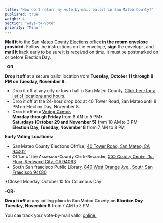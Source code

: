 ```yaml
---
title: "How do I return my vote-by-mail ballot in San Mateo County?"
published: true
weight: 4
section: "ways-to-vote"
priority: "Minor"
---
```


**Mail it** to the [San Mateo County Elections office](#section-election-office-contact) **in the return envelope provided.** Follow the instructions on the envelope, **sign** the envelope, and **mail it** back early to be sure it is received on time. It must be postmarked on or before Election Day.  

**-OR-**  

**Drop it off** at a secure ballot location from **Tuesday, October 11 through 8 PM on Tuesday, November 8.**  
  - Drop it off at any city or town hall in San Mateo County. [Click here for a list of locations and hours.](https://www.shapethefuture.org/cityhall/)  
  - Drop it off at the 24-hour drop box at 40 Tower Road, San Mateo until 8 PM on Election Day, November 8.  
  - Drop it off at a [Voting Center.](https://www.shapethefuture.org/elections/2016/june/votingoptions/#VotingCenters)  
  **Monday through Friday** from 8 AM to 5 PM*  
  **Saturdays (October 29 and November 5)** from 10 AM to 3 PM  
  **Election Day, Tuesday, November 8** from 7 AM to 8 PM  

**Early Voting Locations:**  
  - San Mateo County Elections Ofrfice, [40 Tower Road, San Mateo, CA 94402](https://www.google.com/maps/place/40+Tower+Rd,+San+Mateo,+CA+94402/@37.5125459,-122.3324911,17z/data=!3m1!4b1!4m2!3m1!1s0x808f9fbff72278f7:0x10982687e2d0db9a?hl=en)  
  - Office of the Assessor-County Clerk-Recorder, [555 County Center, 1st Floor, Redwood City, CA 94063](https://www.google.com/maps/place/555+County+Center,+Redwood+City,+CA+94063/@37.48928,-122.230153,16z/data=!4m2!3m1!1s0x808fa2525e583f83:0x5b45de978d636891?hl=en)  
  - South San francisco Public Library, [840 West Orange Ave., South San Francisco 94080](https://www.google.com/maps/place/840+W+Orange+Ave,+South+San+Francisco,+CA+94080/@37.6525195,-122.438885,17z/data=!3m1!4b1!4m5!3m4!1s0x808f79780baa956f:0xb7fa5d0e5efb9413!8m2!3d37.6525195!4d-122.4366963)  

*Closed Monday, October 10 for Columbus Day  

**-OR-**  

**Drop it off** at any polling place in San Mateo County on **Election Day, Tuesday, November 8** from 7 AM to 8 PM.  

You can track your vote-by-mail vallot [online.](https://www.shapethefuture.org/MyElectionMaterials/)  
